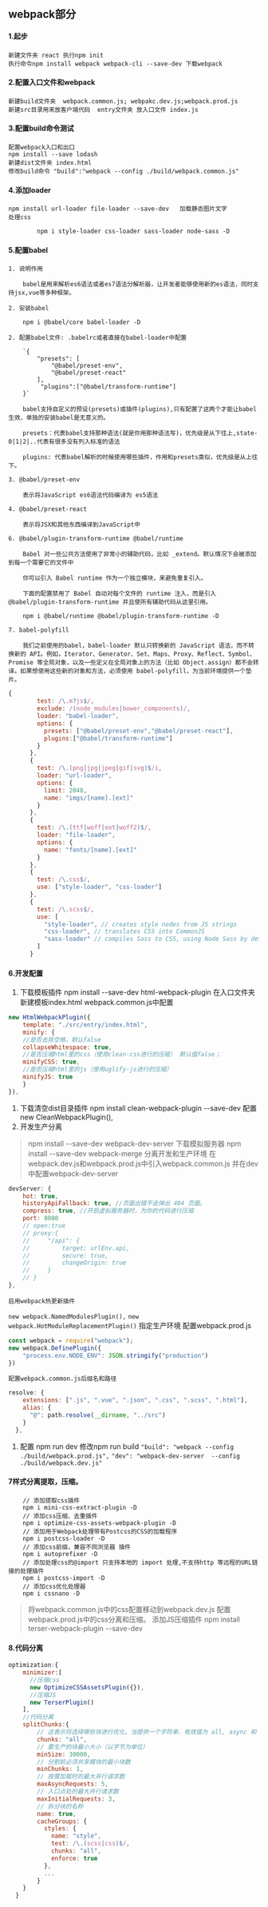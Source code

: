 ## webpack部分
#### 1.起步
	新建文件夹 react 执行npm init 
	执行命令npm install webpack webpack-cli --save-dev 下载webpack
#### 2.配置入口文件和webpack
	新建build文件夹  webpack.common.js; webpakc.dev.js;webpack.prod.js
	新建src目录用来放客户端代码  entry文件夹 放入口文件 index.js
#### 3.配置build命令测试
	配置webpack入口和出口
	npm install --save lodash
	新建dist文件夹 index.html 
	修改build命令 "build":"webpack --config ./build/webpack.common.js"
#### 4.添加loader
	npm install url-loader file-loader --save-dev 	加载静态图片文字
	处理css

    		npm i style-loader css-loader sass-loader node-sass -D
#### 5.配置babel
```
1. 说明作用

	babel是用来解析es6语法或者es7语法分解析器，让开发者能够使用新的es语法，同时支持jsx,vue等多种框架。	

2. 安装babel
	
	npm i @babel/core babel-loader -D

2. 配置babel文件: .babelrc或者直接在babel-loader中配置

	`{
	    "presets": [
	        "@babel/preset-env",
			"@babel/preset-react"
	    ],
	     "plugins":["@babel/transform-runtime"]
	}`

	babel支持自定义的预设(presets)或插件(plugins),只有配置了这两个才能让babel生效，单独的安装babel是无意义的。

	presets：代表babel支持那种语法(就是你用那种语法写)，优先级是从下往上,state-0|1|2|..代表有很多没有列入标准的语法

	plugins: 代表babel解析的时候使用哪些插件，作用和presets类似，优先级是从上往下。

3. @babel/preset-env

	表示将JavaScript es6语法代码编译为 es5语法

4. @babel/preset-react

	表示将JSX和其他东西编译到JavaScript中

6. @babel/plugin-transform-runtime @babel/runtime

	Babel 对一些公共方法使用了非常小的辅助代码，比如 _extend。默认情况下会被添加到每一个需要它的文件中
	
	你可以引入 Babel runtime 作为一个独立模块，来避免重复引入。

	下面的配置禁用了 Babel 自动对每个文件的 runtime 注入，而是引入 @babel/plugin-transform-runtime 并且使所有辅助代码从这里引用。

	npm i @babel/runtime @babel/plugin-transform-runtime -D

7. babel-polyfill

	我们之前使用的babel，babel-loader 默认只转换新的 JavaScript 语法，而不转换新的 API。例如，Iterator、Generator、Set、Maps、Proxy、Reflect、Symbol、Promise 等全局对象，以及一些定义在全局对象上的方法（比如 Object.assign）都不会转译。如果想使用这些新的对象和方法，必须使用 babel-polyfill，为当前环境提供一个垫片。
```
```javascript
{
        test: /\.m?js$/,
        exclude: /(node_modules|bower_components)/,
        loader: "babel-loader",
        options: {
          presets: ["@babel/preset-env","@babel/preset-react"],
          plugins:["@babel/transform-runtime"]
        }
      },
      {
        test: /\.(png|jpg|jpeg|gif|svg)$/i,
        loader: "url-loader",
        options: {
          limit: 2048,
          name: "imgs/[name].[ext]"
        }
      },
      {
        test: /\.(ttf|woff|eot|woff2)$/,
        loader: "file-loader",
        options: {
          name: "fonts/[name].[ext]"
        }
      },
      {
        test: /\.css$/,
        use: ["style-loader", "css-loader"]
      },
      {
        test: /\.scss$/,
        use: [
          "style-loader", // creates style nodes from JS strings
          "css-loader", // translates CSS into CommonJS
          "sass-loader" // compiles Sass to CSS, using Node Sass by default
        ]
      }
```
#### 6.开发配置

1.  下载模板插件
npm install --save-dev html-webpack-plugin 
在入口文件夹新建模板index.html
webpack.common.js中配置
```javascript
new HtmlWebpackPlugin({
	template: "./src/entry/index.html",
	minify: {
	//是否去除空格，默认false
	collapseWhitespace: true,
	//是否压缩html里的css（使用clean-css进行的压缩） 默认值false；
	minifyCSS: true,
	//是否压缩html里的js（使用uglify-js进行的压缩）
	minifyJS: true
	}
}),
```
1. 下载清空dist目录插件
npm install clean-webpack-plugin --save-dev
配置 new CleanWebpackPlugin(),
1. 开发生产分离
> npm install --save-dev webpack-dev-server  下载模拟服务器
> npm install --save-dev webpack-merge   分离开发和生产环境
> 在webpack.dev.js和webpack.prod.js中引入webpack.common.js 并在dev中配置webpack-dev-server
```javascript
devServer: {
	hot: true,
	historyApiFallback: true, //页面出错不会弹出 404 页面。
	compress: true, //开启虚拟服务器时，为你的代码进行压缩
	port: 8080
	// open:true
	// proxy:{
	//     "/api": {
	//         target: urlEnv.api,
	//         secure: true,
	//         changeOrigin: true
	//     }
	// }
},
```
	启用webpack热更新插件
`new webpack.NamedModulesPlugin(),`
`new webpack.HotModuleReplacementPlugin()`
	指定生产环境   配置webpack.prod.js
```javascript
const webpack = require("webpack");
new webpack.DefinePlugin({
	"process.env.NODE_ENV": JSON.stringify("production")
})
```
	配置webpack.common.js后缀名和路径
```javascript
resolve: {
    extensions: [".js", ".vue", ".json", ".css", ".scss", ".html"],
    alias: {
      "@": path.resolve(__dirname, "../src")
    }
  },
```

1. 配置 npm run dev 修改npm run build 
`"build": "webpack --config ./build/webpack.prod.js",`
`"dev": "webpack-dev-server  --config ./build/webpack.dev.js"`
#### 7样式分离提取，压缩。
		// 添加提取css插件
		npm i mini-css-extract-plugin -D
		// 添加css压缩、去重插件
		npm i optimize-css-assets-webpack-plugin -D
		// 添加用于Webpack处理带有Postcss的CSS的加载程序
		npm i postcss-loader -D
		// 添加css前缀，兼容不同浏览器 插件
		npm i autoprefixer -D
		// 添加处理css的@import 只支持本地的 import 处理,不支持http 等远程的URL链接的处理插件
		npm i postcss-import -D
		// 添加css优化处理器
		npm i cssnano -D
> 将webpack.common.js中的css配置移动到webpack.dev.js
> 配置webpack.prod.js中的css分离和压缩。
> 添加JS压缩插件 npm install terser-webpack-plugin --save-dev

#### 8.代码分离
```javascript
optimization:{
    minimizer:[
      //压缩css
      new OptimizeCSSAssetsPlugin({}),
      //压缩JS
      new TerserPlugin()
    ],
    //代码分离
    splitChunks:{
      	// 这表示将选择哪些块进行优化。当提供一个字符串，有效值为 all, async 和 initial. 提供 all 可以特别强大，因为这意味着即使在异步和非异步块之间也可以共享块。
        chunks: "all",
        // 要生产的块最小大小（以字节为单位）
        minSize: 30000,
        // 分割前必须共享模块的最小块数
        minChunks: 1,
        // 按需加载时的最大并行请求数
        maxAsyncRequests: 5,
        // 入口点处的最大并行请求数
        maxInitialRequests: 3,
        // 拆分块的名称
        name: true,
        cacheGroups: {
          styles: {
            name: "style",
            test: /\.(scss|css)$/,
            chunks: "all",
            enforce: true
          },
		  ...
        }
    }
  }
```